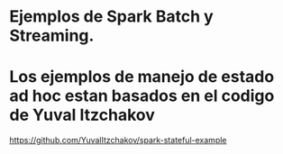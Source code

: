 # Ejemplos de Spark Batch y Streaming.

# Los ejemplos de manejo de estado ad hoc estan basados en el codigo de Yuval Itzchakov
https://github.com/YuvalItzchakov/spark-stateful-example